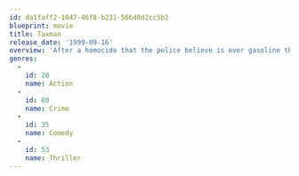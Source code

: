 ```yaml
---
id: da1faff2-1047-46f8-b231-566d0d2cc5b2
blueprint: movie
title: Taxman
release_date: '1999-09-16'
overview: 'After a homocide that the police believe is over gasoline theft, a tax investigator discovers the Russian mafia is involved and that they are stealing millions in gasoline tax money. Only one rookie cop is willing to believe him and together they must get the evidence they need or die trying.'
genres:
  -
    id: 28
    name: Action
  -
    id: 80
    name: Crime
  -
    id: 35
    name: Comedy
  -
    id: 53
    name: Thriller
---
```

